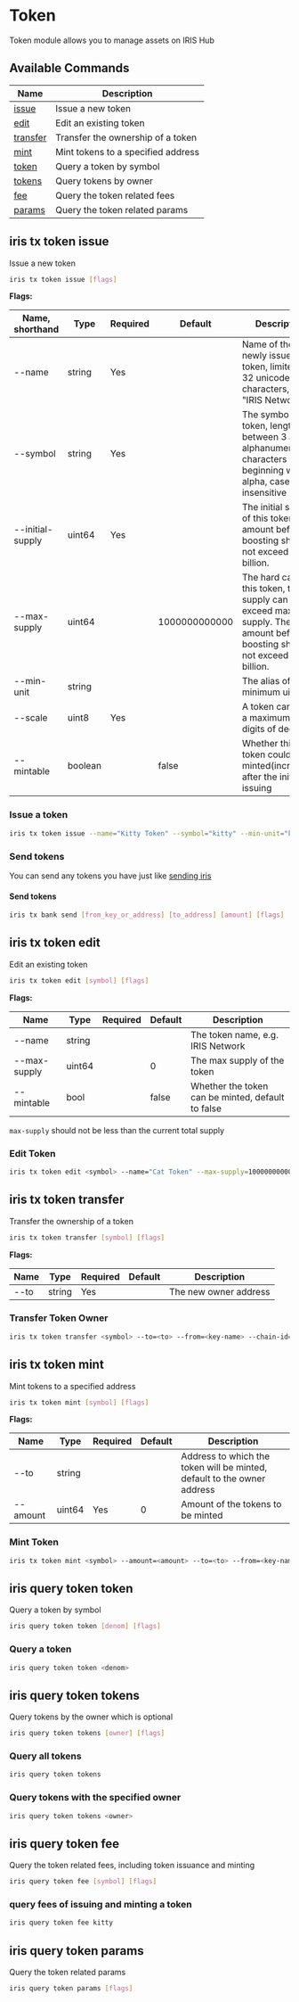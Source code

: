 # Token

Token module allows you to manage assets on IRIS Hub

## Available Commands

| Name                                            | Description                        |
| ----------------------------------------------- | ---------------------------------- |
| [issue](#iris-tx-token-issue)                   | Issue a new token                  |
| [edit](#iris-tx-token-edit)                     | Edit an existing token             |
| [transfer](#iris-tx-token-transfer)             | Transfer the ownership of a token  |
| [mint](#iris-tx-token-mint)                     | Mint tokens to a specified address |
| [token](#iris-query-token-token)                | Query a token by symbol |
| [tokens](#iris-query-token-tokens)              | Query tokens by owner |
| [fee](#iris-query-token-fee)                    | Query the token related fees       |
| [params](#iris-query-token-params)              | Query the token related params       |

## iris tx token issue

Issue a new token

```bash
iris tx token issue [flags]
```

**Flags:**

| Name, shorthand  | Type    | Required | Default       | Description                                                                                                                    |
| ---------------- | ------- | -------- | ------------- | ------------------------------------------------------------------------------------------------------------------------------ |
| --name           | string  | Yes      |               | Name of the newly issued token, limited to 32 unicode characters, e.g. "IRIS Network"                                          |
| --symbol         | string  | Yes      |               | The symbol of the token, length between 3 and 8, alphanumeric characters beginning with alpha, case insensitive                                     |
| --initial-supply | uint64  | Yes      |               | The initial supply of this token. The amount before boosting should not exceed 100 billion.                                    |
| --max-supply     | uint64  |          | 1000000000000 | The hard cap of this token, total supply can not exceed max supply. The amount before boosting should not exceed 1000 billion. |
| --min-unit       | string  |          |               | The alias of minimum uint                                                                                                      |
| --scale          | uint8   | Yes      |               | A token can have a maximum of 18 digits of decimal                                                                             |
| --mintable       | boolean |          | false         | Whether this token could be minted(increased) after the initial issuing                                                        |

### Issue a token

```bash
iris tx token issue --name="Kitty Token" --symbol="kitty" --min-unit="kitty" --scale=0 --initial-supply=100000000000 --max-supply=1000000000000 --mintable=true --from=<key-name> --chain-id=<chain-id> --fees=<fee>
```

### Send tokens

You can send any tokens you have just like [sending iris](./bank.md#iris-tx-bank-send)

#### Send tokens

```bash
iris tx bank send [from_key_or_address] [to_address] [amount] [flags]
```

## iris tx token edit

Edit an existing token

```bash
iris tx token edit [symbol] [flags]
```

**Flags:**

| Name         | Type   | Required | Default | Description                                    |
| ------------ | ------ | -------- | ------- | ---------------------------------------------- |
| --name       | string |          |         | The token name, e.g. IRIS Network              |
| --max-supply | uint64   |          | 0       | The max supply of the token                    |
| --mintable   | bool   |          | false   | Whether the token can be minted, default to false |

`max-supply` should not be less than the current total supply

### Edit Token

```bash
iris tx token edit <symbol> --name="Cat Token" --max-supply=100000000000 --mintable=true --from=<key-name> --chain-id=<chain-id> --fees=<fee>
```

## iris tx token transfer

Transfer the ownership of a token

```bash
iris tx token transfer [symbol] [flags]
```

**Flags:**

| Name | Type   | Required | Default | Description           |
| ---- | ------ | -------- | ------- | --------------------- |
| --to | string | Yes      |         | The new owner address |

### Transfer Token Owner

```bash
iris tx token transfer <symbol> --to=<to> --from=<key-name> --chain-id=<chain-id> --fees=<fee>
```

## iris tx token mint

Mint tokens to a specified address

```bash
iris tx token mint [symbol] [flags]
```

**Flags:**

| Name     | Type   | Required | Default | Description                                           |
| -------- | ------ | -------- | ------- | ----------------------------------------------------- |
| --to     | string |          |         | Address to which the token will be minted, default to the owner address |
| --amount | uint64 | Yes      | 0       | Amount of the tokens to be minted                         |

### Mint Token

```bash
iris tx token mint <symbol> --amount=<amount> --to=<to> --from=<key-name> --chain-id=<chain-id> --fees=<fee>
```

## iris query token token

Query a token by symbol

```bash
iris query token token [denom] [flags]
```

### Query a token

```bash
iris query token token <denom>
```

## iris query token tokens

Query tokens by the owner which is optional

```bash
iris query token tokens [owner] [flags]
```

### Query all tokens

```bash
iris query token tokens
```

### Query tokens with the specified owner

```bash
iris query token tokens <owner>
```

## iris query token fee

Query the token related fees, including token issuance and minting

```bash
iris query token fee [symbol] [flags]
```

### query fees of issuing and minting a token

```bash
iris query token fee kitty
```

## iris query token params

Query the token related params

```bash
iris query token params [flags]
```
